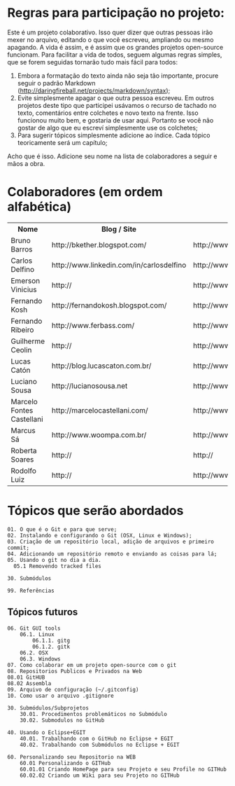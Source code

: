 # Regras para participação no projeto:

Este é um projeto colaborativo. Isso quer dizer que outras pessoas irão mexer no arquivo, editando o que você escreveu, ampliando ou mesmo apagando. A vida é assim, e é assim que os grandes projetos open-source funcionam.
Para facilitar a vida de todos, seguem algumas regras simples, que se forem seguidas tornarão tudo mais fácil para todos:

1. Embora a formatação do texto ainda não seja tão importante, procure seguir o padrão Markdown (http://daringfireball.net/projects/markdown/syntax);
2. Evite simplesmente apagar o que outra pessoa escreveu. Em outros projetos deste tipo que participei usávamos o recurso de tachado no texto, comentários entre colchetes e novo texto na frente. Isso funcionou muito bem, e gostaria de usar aqui. Portanto se você não gostar de algo que eu escreví simplesmente use os colchetes;
3. Para sugerir tópicos simplesmente adicione ao índice. Cada tópico teoricamente será um capítulo;

Acho que é isso. Adicione seu nome na lista de colaboradores a seguir e mãos a obra.


# Colaboradores (em ordem alfabética)

<table>
    <tr><th>Nome</th><th>Blog / Site</th><th>Twitter</th></tr>
    <tr><td>Bruno Barros</td><td>http://bkether.blogspot.com/</td><td>http://www.twitter.com/bkether</td></tr>
    <tr><td>Carlos Delfino</td><td>http://www.linkedin.com/in/carlosdelfino</td><td>http://www.twitter.com/fullsrv</td></tr>
    <tr><td>Emerson Vinicius</td><td>http://</td><td>http://www.twitter.com/emersonvinicius</td></tr>
    <tr><td>Fernando Kosh</td><td>http://fernandokosh.blogspot.com/</td><td>http://www.twitter.com/fernandokosh</td></tr>
    <tr><td>Fernando Ribeiro</td><td>http://www.ferbass.com/</td><td>http://www.twitter.com/fer_bass</td></tr>
    <tr><td>Guilherme Ceolin</td><td>http://</td><td>http://www.twitter.com/guiceolin</td></tr>
    <tr><td>Lucas Catón</td><td>http://blog.lucascaton.com.br/</td><td>http://www.twitter.com/lucascaton</td></tr>
    <tr><td>Luciano Sousa</td><td>http://lucianosousa.net</td><td>http://www.twitter.com/lucianosousa</td></tr>
    <tr><td>Marcelo Fontes Castellani</td><td>http://marcelocastellani.com/</td><td>http://www.twitter.com/mfcastellani</td></tr>
    <tr><td>Marcus Sá</td><td>http://www.woompa.com.br/</td><td>http://www.twitter.com/sa_vini</td></tr>
    <tr><td>Roberta Soares</td><td>http://</td><td>http://</td></tr>
    <tr><td>Rodolfo Luiz</td><td>http://</td><td>http://www.twitter.com/rodolfols</td></tr>
</table>

# Tópicos que serão abordados

    01. O que é o Git e para que serve;
    02. Instalando e configurando o Git (OSX, Linux e Windows);
    03. Criação de um repositório local, adição de arquivos e primeiro commit;
    04. Adicionando um repositório remoto e enviando as coisas para lá;
    05. Usando o git no dia a dia.
      05.1 Removendo tracked files

	30. Submódulos
	
    99. Referências

## Tópicos futuros

    06. Git GUI tools
        06.1. Linux
            06.1.1. gitg
            06.1.2. gitk
        06.2. OSX
        06.3. Windows
    07. Como colaborar em um projeto open-source com o git
	08. Repositorios Publicos e Privados na Web 
	08.01 GitHUB
	08.02 Assembla
    09. Arquivo de configuração (~/.gitconfig)
    10. Como usar o arquivo .gitignore
	
	30. Submódulos/Subprojetos
		30.01. Procedimentos problemáticos no Submódulo
		30.02. Submodulos no GitHub

	40. Usando o Eclipse+EGIT
		40.01. Trabalhando com o GitHub no Eclipse + EGIT
		40.02. Trabalhando com Submódulos no Eclipse + EGIT    

	60. Personalizando seu Repositorio na WEB
		60.01 Personalizando o GITHub
		60.01.01 Criando HomePage para seu Projeto e seu Profile no GITHub 
		60.02.02 Criando um Wiki para seu Projeto no GITHub 
